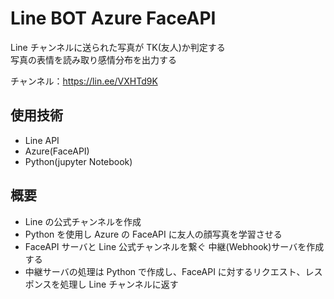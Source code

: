 # Line BOT Azure FaceAPI

Line チャンネルに送られた写真が TK(友人)か判定する  
写真の表情を読み取り感情分布を出力する

チャンネル：https://lin.ee/VXHTd9K

## 使用技術

- Line API
- Azure(FaceAPI)
- Python(jupyter Notebook)

## 概要

- Line の公式チャンネルを作成
- Python を使用し Azure の FaceAPI に友人の顔写真を学習させる
- FaceAPI サーバと Line 公式チャンネルを繋ぐ 中継(Webhook)サーバを作成する
- 中継サーバの処理は Python で作成し、FaceAPI に対するリクエスト、レスポンスを処理し Line チャンネルに返す
